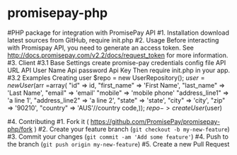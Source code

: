 # promisepay-php
#PHP package for integration with PromisePay API
#1. Installation
download latest sources from GitHub, require init.php
#2. Usage
	Before interacting with Promispay API, you need to generate an access token.
	See http://docs.promisepay.com/v2.2/docs/request_token for more information.
#3. Client
	#3.1 Base Settings
		create promise-pay credentials config file
		<?xml version='1.0'?>
 		<ApiCredentials>
    			<ApiUrl>API URL</ApiUrl>
    			<ApiLogin>API User Name</ApiLogin>
    			<ApiPassword>Api password</ApiPassword>
    			<ApiKey>Api  Key</ApiKey>
		</ApiCredentials>
	Then require init.php in your app. 		
	#3.2 Examples
		Creating user
	$repo = new UserRepository();
	$user = new User($arr =array(
            "id"            => id,
            "first_name"    => 'First Name',
            "last_name"     => 'Last Name',
            "email"         => 'email'
            "mobile"        => 'mobile phone'
            "address_line1" => 'a line 1',
            "address_line2" => 'a line 2',
            "state"         => 'state',
            "city"          => 'city',
            "zip"           => '90210',
            "country"       => 'AUS'//country code,));
	$repo->createUser($user)

#4. Contributing
	#1. Fork it ( https://github.com/PromisePay/promisepay-php/fork )
	#2. Create your feature branch (`git checkout -b my-new-feature`)
	#3. Commit your changes (`git commit -am 'Add some feature'`)
	#4. Push to the branch (`git push origin my-new-feature`)
	#5. Create a new Pull Request
